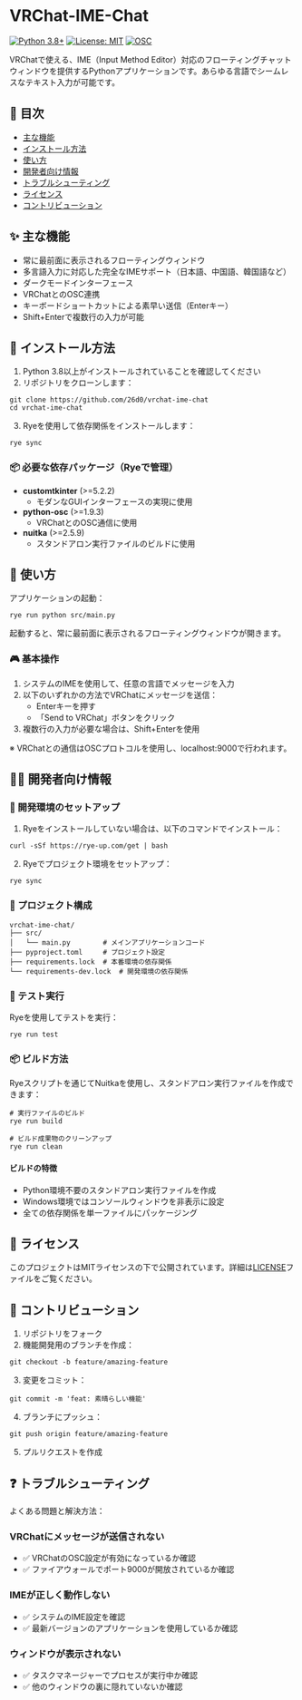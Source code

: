 # VRChat-IME-Chat

[![Python 3.8+](https://img.shields.io/badge/python-3.8+-blue.svg)](https://www.python.org/downloads/)
[![License: MIT](https://img.shields.io/badge/License-MIT-yellow.svg)](https://opensource.org/licenses/MIT)
[![OSC](https://img.shields.io/badge/VRChat-OSC-green.svg)](https://docs.vrchat.com/docs/osc-overview)

VRChatで使える、IME（Input Method Editor）対応のフローティングチャットウィンドウを提供するPythonアプリケーションです。あらゆる言語でシームレスなテキスト入力が可能です。

## 📑 目次

- [主な機能](#主な機能)
- [インストール方法](#インストール方法)
- [使い方](#使い方)
- [開発者向け情報](#開発者向け情報)
- [トラブルシューティング](#トラブルシューティング)
- [ライセンス](#ライセンス)
- [コントリビューション](#コントリビューション)

## ✨ 主な機能

- 常に最前面に表示されるフローティングウィンドウ
- 多言語入力に対応した完全なIMEサポート（日本語、中国語、韓国語など）
- ダークモードインターフェース
- VRChatとのOSC連携
- キーボードショートカットによる素早い送信（Enterキー）
- Shift+Enterで複数行の入力が可能

## 🚀 インストール方法

1. Python 3.8以上がインストールされていることを確認してください
2. リポジトリをクローンします：
```shell
git clone https://github.com/26d0/vrchat-ime-chat
cd vrchat-ime-chat
```
3. Ryeを使用して依存関係をインストールします：
```shell
rye sync
```

### 📦 必要な依存パッケージ（Ryeで管理）

- **customtkinter** (>=5.2.2)
  - モダンなGUIインターフェースの実現に使用
- **python-osc** (>=1.9.3)
  - VRChatとのOSC通信に使用
- **nuitka** (>=2.5.9)
  - スタンドアロン実行ファイルのビルドに使用

## 💫 使い方

アプリケーションの起動：

```shell
rye run python src/main.py
```

起動すると、常に最前面に表示されるフローティングウィンドウが開きます。

### 🎮 基本操作

1. システムのIMEを使用して、任意の言語でメッセージを入力
2. 以下のいずれかの方法でVRChatにメッセージを送信：
   - Enterキーを押す
   - 「Send to VRChat」ボタンをクリック
3. 複数行の入力が必要な場合は、Shift+Enterを使用

※ VRChatとの通信はOSCプロトコルを使用し、localhost:9000で行われます。

## 👨‍💻 開発者向け情報

### 🔧 開発環境のセットアップ

1. Ryeをインストールしていない場合は、以下のコマンドでインストール：
```shell
curl -sSf https://rye-up.com/get | bash
```

2. Ryeでプロジェクト環境をセットアップ：
```shell
rye sync
```

### 📁 プロジェクト構成

```
vrchat-ime-chat/
├── src/
│   └── main.py        # メインアプリケーションコード
├── pyproject.toml     # プロジェクト設定
├── requirements.lock  # 本番環境の依存関係
└── requirements-dev.lock  # 開発環境の依存関係
```

### 🧪 テスト実行

Ryeを使用してテストを実行：

```shell
rye run test
```

### 📦 ビルド方法

Ryeスクリプトを通じてNuitkaを使用し、スタンドアロン実行ファイルを作成できます：

```shell
# 実行ファイルのビルド
rye run build

# ビルド成果物のクリーンアップ
rye run clean
```

#### ビルドの特徴

- Python環境不要のスタンドアロン実行ファイルを作成
- Windows環境ではコンソールウィンドウを非表示に設定
- 全ての依存関係を単一ファイルにパッケージング

## 📜 ライセンス

このプロジェクトはMITライセンスの下で公開されています。詳細は[LICENSE](LICENSE)ファイルをご覧ください。

## 🤝 コントリビューション

1. リポジトリをフォーク
2. 機能開発用のブランチを作成：
```shell
git checkout -b feature/amazing-feature
```
3. 変更をコミット：
```shell
git commit -m 'feat: 素晴らしい機能'
```
4. ブランチにプッシュ：
```shell
git push origin feature/amazing-feature
```
5. プルリクエストを作成

## ❓ トラブルシューティング

よくある問題と解決方法：

### VRChatにメッセージが送信されない
- ✅ VRChatのOSC設定が有効になっているか確認
- ✅ ファイアウォールでポート9000が開放されているか確認

### IMEが正しく動作しない
- ✅ システムのIME設定を確認
- ✅ 最新バージョンのアプリケーションを使用しているか確認

### ウィンドウが表示されない
- ✅ タスクマネージャーでプロセスが実行中か確認
- ✅ 他のウィンドウの裏に隠れていないか確認
